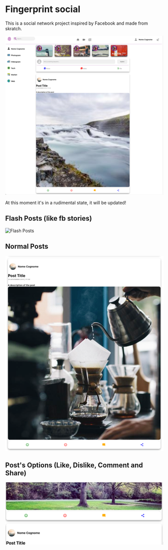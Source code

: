 # Fingerprint social

This is a social network project inspired by Facebook and made from skratch.

![Home](./client/src/assets/images/Home.png)

At this moment it's in a rudimental state, it will be updated!


<h2>Flash Posts (like fb stories) </h2>

![Flash Posts](./client/src/assets/images/animation.gif)

<h2>Normal Posts</h2>

![Normal Posts](./client/src/assets/images/post.png)

<h2>Post's Options (Like, Dislike, Comment and Share)</h2>

![Post Options](./client/src/assets/images/post_options.png)